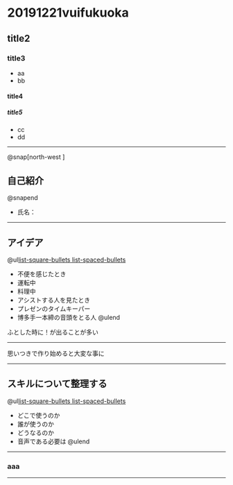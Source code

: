 # 20191221vuifukuoka
## title2
### title3
- aa
 - bb
#### title4
##### title5
- cc
 - dd

---
@snap[north-west ]
## 自己紹介
@snapend
- 氏名：


---

## アイデア

@ul[list-square-bullets list-spaced-bullets](false)
- 不便を感じたとき
 - 運転中
 - 料理中
- アシストする人を見たとき
 - プレゼンのタイムキーパー
 - 博多手一本締の音頭をとる人
@ulend

ふとした時に！が出ることが多い
 
---

思いつきで作り始めると大変な事に

---

## スキルについて整理する

@ul[list-square-bullets list-spaced-bullets](false)
- どこで使うのか
- 誰が使うのか
- どうなるのか
- 音声である必要は
@ulend
---

### aaa

---
